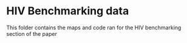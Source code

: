 # HIV Benchmarking data

This folder contains the maps and code ran for the HIV benchmarking section of the paper
